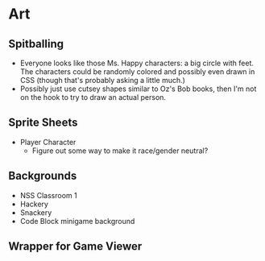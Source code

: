 # Art

## Spitballing

* Everyone looks like those Ms. Happy characters: a big circle with feet. The characters could be randomly colored and possibly even drawn in CSS (though that's probably asking a little much.)
* Possibly just use cutsey shapes similar to Oz's Bob books, then I'm not on the hook to try to draw an actual person.

## Sprite Sheets

* Player Character
  * Figure out some way to make it race/gender neutral?

## Backgrounds

* NSS Classroom 1
* Hackery
* Snackery
* Code Block minigame background

## Wrapper for Game Viewer